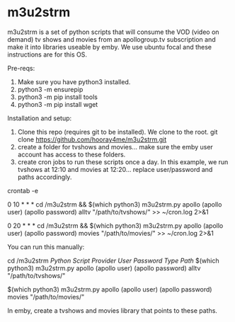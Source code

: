 # m3u2strm
m3u2strm is a set of python scripts that will consume the VOD (video on demand) tv shows and movies from an apollogroup.tv subscription and make it into libraries useable by emby. We use ubuntu focal and these instructions are for this OS.

Pre-reqs:
1. Make sure you have python3 installed.
2. python3 -m ensurepip
3. python3 -m pip install tools
4. python3 -m pip install wget

Installation and setup:
1. Clone this repo (requires git to be installed). We clone to the root.
git clone https://github.com/hooray4me/m3u2strm.git
2. create a folder for tvshows and movies... make sure the emby user account has access to these folders.
3. create cron jobs to run these scripts once a day. In this example, we run tvshows at 12:10 and movies at 12:20... replace user/password and paths accordingly.

crontab -e

0 10 * * * cd /m3u2strm && $(which python3) m3u2strm.py apollo (apollo user) (apollo password) alltv "/path/to/tvshows/" >> ~/cron.log 2>&1

0 20 * * * cd /m3u2strm && $(which python3) m3u2strm.py apollo (apollo user) (apollo password) movies "/path/to/movies/" >> ~/cron.log 2>&1
  
You can run this manually:
  
cd /m3u2strm
<em>Python Script Provider User Password Type Path</em>
$(which python3) m3u2strm.py apollo (apollo user) (apollo password) alltv "/path/to/tvshows/"

$(which python3) m3u2strm.py apollo (apollo user) (apollo password) movies "/path/to/movies/"

In emby, create a tvshows and movies library that points to these paths.
